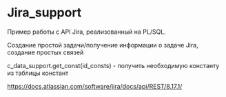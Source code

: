 # Jira_support

Пример работы с API Jira, реализованный на PL/SQL.

Создание простой задачи/получение информации о задаче Jira, создание простых связей

c_data_support.get_const(id_consts) - получить необходимую константу из таблицы констант

https://docs.atlassian.com/software/jira/docs/api/REST/8.17.1/
